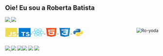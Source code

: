 ## Oie! Eu sou a Roberta Batista 
 
<div>
<a href="https://github.com/RobertaBatista">
<img height="180em" src="https://github-readme-stats.vercel.app/api?username=RobertaBatista&show_icons=true&theme=dracula&include_all_commits=true&count_private=true"/>
  <img height="180em" src="https://github-readme-stats.vercel.app/api/top-langs/?username=RobertaBatista&layout=compact&langs_count=7&theme=dracula"/>

</div>

<div style="display: inline_block"><br>
<img align="center" alt="Ro-Js" height="30" width="40" src="https://raw.githubusercontent.com/devicons/devicon/master/icons/javascript/javascript-plain.svg">
<img align="center" alt="Ro-Ts" height="30" width="40" src="https://raw.githubusercontent.com/devicons/devicon/master/icons/typescript/typescript-plain.svg">
<img align="center" alt="Ro-React" height="30" width="40" src="https://raw.githubusercontent.com/devicons/devicon/master/icons/react/react-original.svg">
<img align="center" alt="Ro-HTML" height="30" width="40" src="https://raw.githubusercontent.com/devicons/devicon/master/icons/html5/html5-original.svg">
<img align="center" alt="Ro-CSS" height="30" width="40" src="https://raw.githubusercontent.com/devicons/devicon/master/icons/css3/css3-original.svg">
<img align="center" alt="Ro-Python" height="30" width="40" src="https://raw.githubusercontent.com/devicons/devicon/master/icons/python/python-original.svg">
<img align="right" alt="Ro-yoda" src="https://cdn.discordapp.com/attachments/795358919417397249/825430589581688872/hi.gif">
</div>

##
<div> 
  
<a href="https://www.youtube.com/channel/UCfhx7xGyat8f7n12ybaxXSg" target="_blank"><img src="https://img.shields.io/badge/YouTube-FF0000?style=for-the-badge&logo=youtube&logoColor=white" target="_blank"></a><a href="https://www.instagram.com/bikedopolo/" target="_blank"> <img src="https://img.shields.io/badge/-Instagram-%23E4405F?style=for-the-badge&logo=instagram&logoColor=white" target="_blank"></a>
<a href="https://www.twitch.tv/rafaballerinii" target="_blank"><img src="https://img.shields.io/badge/Twitch-9146FF?style=for-the-badge&logo=twitch&logoColor=white" target="_blank"></a><a href="https://discord.gg/pDbY76q8Qf" target="_blank"><img src="https://img.shields.io/badge/Discord-7289DA?style=for-the-badge&logo=discord&logoColor=white" target="_blank"></a>
<a href = "mailto:bikedopolo@gmail.com"><img src="https://img.shields.io/badge/-Gmail-%23333?style=for-the-badge&logo=gmail&logoColor=white" target="_blank"></a>
<a href="https://www.linkedin.com/in/roberta-s-batista" target="_blank"><img src="https://img.shields.io/badge/-LinkedIn-%230077B5?style=for-the-badge&logo=linkedin&logoColor=white" target="_blank"></a>



</div>
